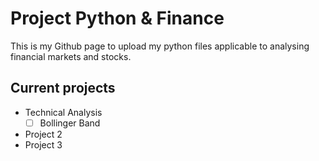 # Project Python & Finance

This is my Github page to upload my python files applicable to analysing financial markets and stocks.

## Current projects

- Technical Analysis
  - [ ] Bollinger Band
- Project 2
- Project 3

